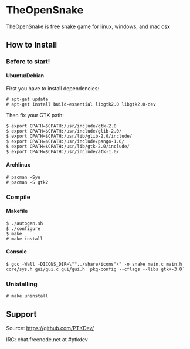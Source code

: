 # TheOpenSnake

TheOpenSnake is free snake game for linux, windows, and mac osx

## How to Install

### Before to start!

#### Ubuntu/Debian

First you have to install dependencies:

    # apt-get update
    # apt-get install build-essential libgtk2.0 libgtk2.0-dev

Then fix your GTK path:

    $ export CPATH=$CPATH:/usr/include/gtk-2.0
    $ export CPATH=$CPATH:/usr/include/glib-2.0/
    $ export CPATH=$CPATH:/usr/lib/glib-2.0/include/
    $ export CPATH=$CPATH:/usr/include/pango-1.0/
    $ export CPATH=$CPATH:/usr/lib/gtk-2.0/include/
    $ export CPATH=$CPATH:/usr/include/atk-1.0/


####  Archlinux
    # pacman -Syu
    # pacman -S gtk2


### Compile 

#### Makefile

    $ ./autogen.sh
    $ ./configure
    $ make
    # make install
    
#### Console
	$ gcc -Wall -DICONS_DIR=\""../share/icons"\" -o snake main.c main.h core/sys.h gui/gui.c gui/gui.h `pkg-config --cflags --libs gtk+-3.0`
	
    
### Unistalling

    # make uninstall

	
## Support

Source: https://github.com/PTKDev/

IRC: chat.freenode.net at #ptkdev
